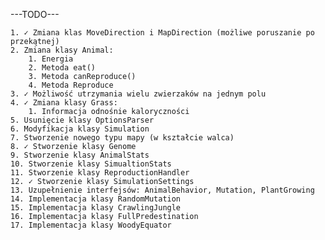 ---TODO---

    1. ✓ Zmiana klas MoveDirection i MapDirection (możliwe poruszanie po przekątnej)
    2. Zmiana klasy Animal:
        1. Energia
        2. Metoda eat()
        3. Metoda canReproduce()
        4. Metoda Reproduce
    3. ✓ Możliwość utrzymania wielu zwierzaków na jednym polu
    4. ✓ Zmiana klasy Grass:
        1. Informacja odnośnie kaloryczności
    5. Usunięcie klasy OptionsParser
    6. Modyfikacja klasy Simulation
    7. Stworzenie nowego typu mapy (w kształcie walca)
    8. ✓ Stworzenie klasy Genome
    9. Stworzenie klasy AnimalStats
    10. Stworzenie klasy SimualtionStats
    11. Stworzenie klasy ReproductionHandler
    12. ✓ Stworzenie klasy SimulationSettings
    13. Uzupełnienie interfejsów: AnimalBehavior, Mutation, PlantGrowing
    14. Implementacja klasy RandomMutation
    15. Implementacja klasy CrawlingJungle
    16. Implementacja klasy FullPredestination
    17. Implementacja klasy WoodyEquator
